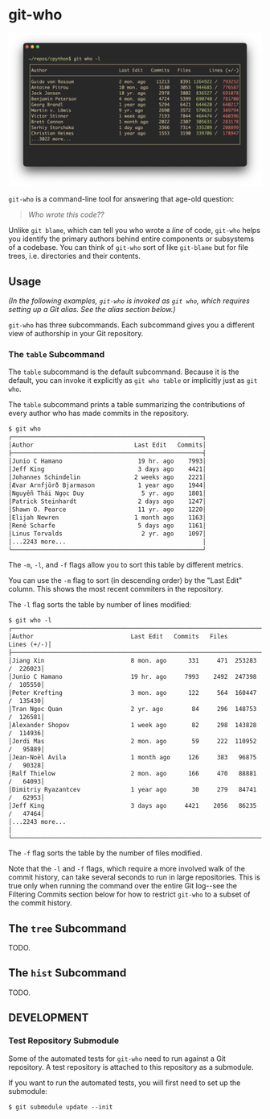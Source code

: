# git-who
 ![Vanity screenshot](./screenshots/vanity.png)

`git-who` is a command-line tool for answering that age-old question:

> _Who wrote this code??_

Unlike `git blame`, which can tell you who wrote a _line_ of code, `git-who`
helps you identify the primary authors behind entire components or subsystems
of a codebase. You can think of `git-who` sort of like `git-blame` but for
file trees, i.e. directories and their contents.

## Usage
_(In the following examples, `git-who` is invoked as `git who`, which requires
setting up a Git alias. See the alias section below.)_

`git-who` has three subcommands. Each subcommand gives you a different view of
authorship in your Git repository.

### The `table` Subcommand
The `table` subcommand is the default subcommand. Because it is the default,
you can invoke it explicitly as `git who table` or implicitly just as `git
who`.

The `table` subcommand prints a table summarizing the contributions of every
author who has made commits in the repository.

```
$ git who
┌─────────────────────────────────────────────────────┐
│Author                            Last Edit   Commits│
├─────────────────────────────────────────────────────┤
│Junio C Hamano                     19 hr. ago    7993│
│Jeff King                          3 days ago    4421│
│Johannes Schindelin               2 weeks ago    2221│
│Ævar Arnfjörð Bjarmason            1 year ago    1944│
│Nguyễn Thái Ngọc Duy                5 yr. ago    1801│
│Patrick Steinhardt                 2 days ago    1247│
│Shawn O. Pearce                    11 yr. ago    1220│
│Elijah Newren                     1 month ago    1163│
│René Scharfe                       5 days ago    1161│
│Linus Torvalds                      2 yr. ago    1097│
│...2243 more...                                      │
└─────────────────────────────────────────────────────┘
```

The `-m`, `-l`, and `-f` flags allow you to sort this table by different
metrics.

You can use the `-m` flag to sort (in descending order) by the "Last
Edit" column. This shows the most recent commiters in the repository.

The `-l` flag sorts the table by number of lines modified:

```
$ git who -l
┌──────────────────────────────────────────────────────────────────────────────┐
│Author                           Last Edit   Commits   Files       Lines (+/-)│
├──────────────────────────────────────────────────────────────────────────────┤
│Jiang Xin                        8 mon. ago      331     471  253283 /  226023│
│Junio C Hamano                   19 hr. ago     7993    2492  247398 /  105550│
│Peter Krefting                   3 mon. ago      122     564  160447 /  135430│
│Tran Ngoc Quan                   2 yr. ago        84     296  148753 /  126581│
│Alexander Shopov                 1 week ago       82     298  143828 /  114936│
│Jordi Mas                        2 mon. ago       59     222  110952 /   95889│
│Jean-Noël Avila                  1 month ago     126     383   96875 /   90328│
│Ralf Thielow                     2 mon. ago      166     470   88881 /   64093│
│Dimitriy Ryazantcev              1 year ago       30     279   84741 /   62953│
│Jeff King                        3 days ago     4421    2056   86235 /   47464│
│...2243 more...                                                               │
└──────────────────────────────────────────────────────────────────────────────┘
```

The `-f` flag sorts the table by the number of files modified.

Note that the `-l` and `-f` flags, which require a more involved walk of the
commit history, can take several seconds to run in large repositories. This is
true only when running the command over the entire Git log--see the Filtering
Commits section below for how to restrict `git-who` to a subset of the commit
history.

## The `tree` Subcommand
TODO.

## The `hist` Subcommand
TODO.

## DEVELOPMENT
### Test Repository Submodule
Some of the automated tests for `git-who` need to run against a Git repository.
A test repository is attached to this repository as a submodule.

If you want to run the automated tests, you will first need to set up the
submodule:

```
$ git submodule update --init
```
